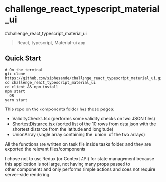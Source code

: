 # challenge_react_typescript_material_ui
#challenge_react_typescript_material_ui

> React, typescript, Material-ui app 

## Quick Start

```
# On the terminal
git clone https://github.com/siphesande/challenge_react_typescript_material_ui.git
cd challenge_react_typescript_material_ui
cd client && npm install
npm start 
  OR
yarn start
```

This repo on the components folder has these pages:

- ValidityChecks.tsx (performs some validity checks on two JSON files)
- ShortestDistance.tsx (sorted list of the 10 rows from data.json with the shortest distance
from the latitude and longitude)
- UnionArray (single array containing the ​ union ​ of the two arrays)

All the functions are written on task file inside tasks folder, and they are exported the relevant files/components

I chose not to use Redux (or Context API) for state management because this application is not large, not having many props passed to other components and only performs simple actions and does not require server-side rendering.
